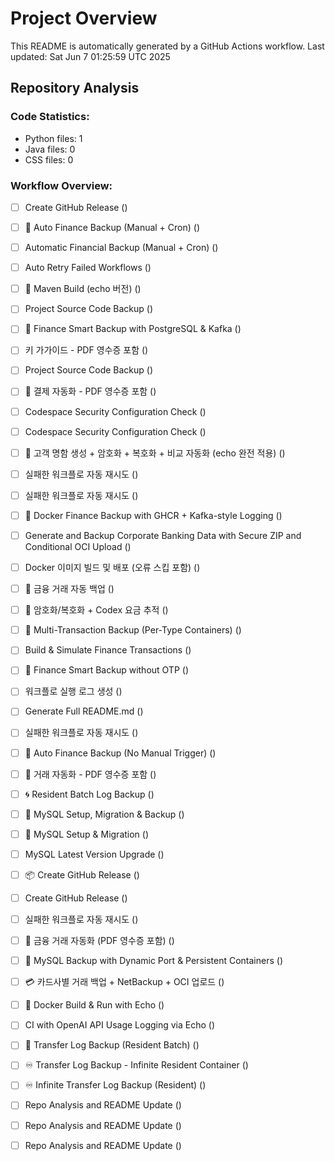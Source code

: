 # Project Overview

This README is automatically generated by a GitHub Actions workflow.
Last updated: Sat Jun  7 01:25:59 UTC 2025

## Repository Analysis
### Code Statistics:
- Python files: 1
- Java files: 0
- CSS files: 0

### Workflow Overview:
- [ ] Create GitHub Release () 
- [ ] 🔁 Auto Finance Backup (Manual + Cron) () 
- [ ] Automatic Financial Backup (Manual + Cron) () 
- [ ] Auto Retry Failed Workflows () 
- [ ] 🧱 Maven Build (echo 버전) () 
- [ ] Project Source Code Backup () 
- [ ] 🔄 Finance Smart Backup with PostgreSQL & Kafka () 
- [ ] 키 가가이드 - PDF 영수증 포함 () 
- [ ] Project Source Code Backup () 
- [ ] 🧾 결제 자동화 - PDF 영수증 포함 () 
- [ ] Codespace Security Configuration Check () 
- [ ] Codespace Security Configuration Check () 
- [ ] 🧾 고객 명함 생성 + 암호화 + 복호화 + 비교 자동화 (echo 완전 적용) () 
- [ ] 실패한 워크플로 자동 재시도 () 
- [ ] 실패한 워크플로 자동 재시도 () 
- [ ] 🐳 Docker Finance Backup with GHCR + Kafka-style Logging () 
- [ ] Generate and Backup Corporate Banking Data with Secure ZIP and Conditional OCI Upload () 
- [ ] Docker 이미지 빌드 및 배포 (오류 스킵 포함) () 
- [ ] 🔐 금융 거래 자동 백업 () 
- [ ] 🔐 암호화/복호화 + Codex 요금 추적 () 
- [ ] 🧾 Multi-Transaction Backup (Per-Type Containers) () 
- [ ] Build & Simulate Finance Transactions () 
- [ ] 🔄 Finance Smart Backup without OTP () 
- [ ] 워크플로 실행 로그 생성 () 
- [ ] Generate Full README.md () 
- [ ] 실패한 워크플로 자동 재시도 () 
- [ ] 🔁 Auto Finance Backup (No Manual Trigger) () 
- [ ] 🦾 거래 자동화 - PDF 영수증 포함 () 
- [ ] 🌀 Resident Batch Log Backup () 
- [ ] 🐬 MySQL Setup, Migration & Backup () 
- [ ] 🐬 MySQL Setup & Migration () 
- [ ] MySQL Latest Version Upgrade () 
- [ ] 📦 Create GitHub Release () 
- [ ] Create GitHub Release () 
- [ ] 실패한 워크플로 자동 재시도 () 
- [ ] 🧾 금융 거래 자동화 (PDF 영수증 포함) () 
- [ ] 🐬 MySQL Backup with Dynamic Port & Persistent Containers () 
- [ ] 💳 카드사별 거래 백업 + NetBackup + OCI 업로드 () 
- [ ] 🐳 Docker Build & Run with Echo () 
- [ ] CI with OpenAI API Usage Logging via Echo () 
- [ ] 💸 Transfer Log Backup (Resident Batch) () 
- [ ] ♾️ Transfer Log Backup - Infinite Resident Container () 
- [ ] ♾️ Infinite Transfer Log Backup (Resident) () 
- [ ] Repo Analysis and README Update () 
- [ ] Repo Analysis and README Update () 
- [ ] Repo Analysis and README Update () 


